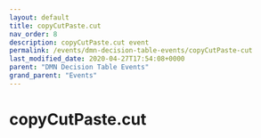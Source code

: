 ```yaml
---
layout: default
title: copyCutPaste.cut 
nav_order: 8
description: copyCutPaste.cut event
permalink: /events/dmn-decision-table-events/copyCutPaste-cut
last_modified_date: 2020-04-27T17:54:08+0000
parent: "DMN Decision Table Events"
grand_parent: "Events"
---
```


# copyCutPaste.cut
